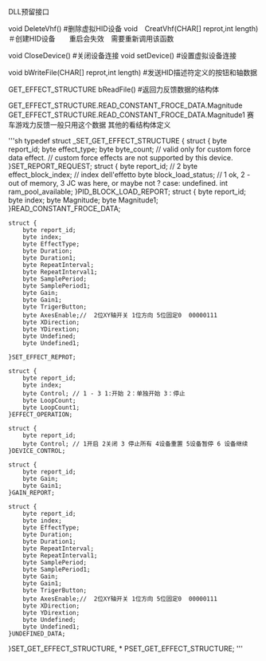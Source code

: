 DLL预留接口

void DeleteVhf() #删除虚拟HID设备
void　CreatVhf(CHAR[] reprot,int length)　＃创建HID设备　　重启会失效　需要重新调用该函数

void CloseDevice()  #关闭设备连接
void setDevice()  #设置虚拟设备连接

void bWriteFile(CHAR[] reprot,int length) #发送HID描述符定义的按钮和轴数据

GET_EFFECT_STRUCTURE bReadFile() #返回力反馈数据的结构体

GET_EFFECT_STRUCTURE.READ_CONSTANT_FROCE_DATA.Magnitude
GET_EFFECT_STRUCTURE.READ_CONSTANT_FROCE_DATA.Magnitude1 赛车游戏力反馈一般只用这个数据 其他的看结构体定义

'''sh
typedef struct _SET_GET_EFFECT_STRUCTURE
{
    struct
    {
        byte report_id;
        byte effect_type;
        byte byte_count; // valid only for custom force data effect.
             // custom force effects are not supported by this device.
    }SET_REPORT_REQUEST;
    struct
    {
        byte report_id; // 2
        byte effect_block_index; // index dell'effetto
        byte block_load_status; // 1 ok, 2 -out of memory, 3 JC was here, or maybe not ? case: undefined.
        int ram_pool_available;
    }PID_BLOCK_LOAD_REPORT;
    struct
    {
        byte report_id;
        byte index;
        byte Magnitude;
        byte Magnitude1;
    }READ_CONSTANT_FROCE_DATA;

    struct {
        byte report_id;
        byte index;
        byte EffectType;
        byte Duration;
        byte Duration1;
        byte RepeatInterval;
        byte RepeatInterval1;
        byte SamplePeriod;
        byte SamplePeriod1;
        byte Gain;
        byte Gain1;
        byte TrigerButton;
        byte AxesEnable;//  2位XY轴开关 1位方向 5位固定0  00000111
        byte XDirection;
        byte YDirextion;
        byte Undefined;
        byte Undefined1;

    }SET_EFFECT_REPROT;

    struct {
        byte report_id;
        byte index;
        byte Control; // 1 - 3 1:开始 2：单独开始 3：停止
        byte LoopCount;
        byte LoopCount1;
    }EFFECT_OPERATION;

    struct {
        byte report_id;
        byte Control; // 1开启 2关闭 3 停止所有 4设备重置 5设备暂停 6 设备继续
    }DEVICE_CONTROL;

    struct {
        byte report_id;
        byte Gain;
        byte Gain1;
    }GAIN_REPORT;
    
    struct {
        byte report_id;
        byte index;
        byte EffectType;
        byte Duration;
        byte Duration1;
        byte RepeatInterval;
        byte RepeatInterval1;
        byte SamplePeriod;
        byte SamplePeriod1;
        byte Gain;
        byte Gain1;
        byte TrigerButton;
        byte AxesEnable;//  2位XY轴开关 1位方向 5位固定0  00000111
        byte XDirection;
        byte YDirextion;
        byte Undefined;
        byte Undefined1;
    }UNDEFINED_DATA;

}SET_GET_EFFECT_STRUCTURE, * PSET_GET_EFFECT_STRUCTURE;
'''
